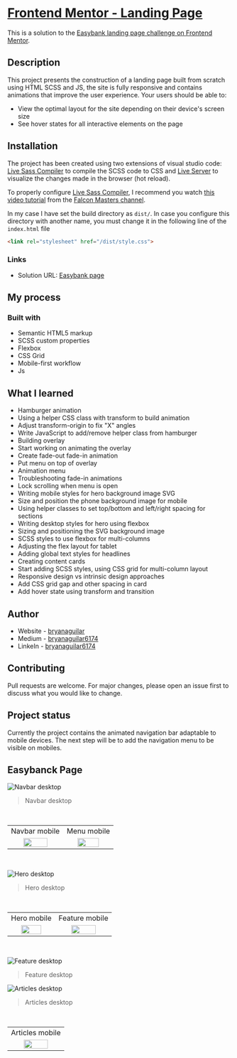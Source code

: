 # [Frontend Mentor - Landing Page](https://bryanaguilar-easybank.netlify.app/)

This is a solution to the [Easybank landing page challenge on Frontend Mentor](https://www.frontendmentor.io/challenges/easybank-landing-page-WaUhkoDN).

## Description

This project presents the construction of a landing page built from scratch using HTML SCSS and JS, the site is fully responsive and contains animations that improve the user experience. Your users should be able to:

- View the optimal layout for the site depending on their device's screen size
- See hover states for all interactive elements on the page

## Installation

The project has been created using two extensions of visual studio code: [Live Sass Compiler](https://marketplace.visualstudio.com/items?itemName=ritwickdey.live-sass "Live Sass Compiler") to compile the SCSS code to CSS and [Live Server](https://marketplace.visualstudio.com/items?itemName=ritwickdey.LiveServer "Live Server") to visualize the changes made in the browser (hot reload).

To properly configure [Live Sass Compiler](https://marketplace.visualstudio.com/items?itemName=ritwickdey.live-sass "Live Sass Compiler"), I recommend you watch [this video tutorial](https://www.youtube.com/watch?v=A1tyKkkziTc&t=10s&ab_channel=FalconMasters "this video tutorial") from the [Falcon Masters channel](https://www.youtube.com/channel/UCJl1YajcPWTeJNsQhGyMIMg "Falcon Masters channel").

In my case I have set the build directory as `dist/`. In case you configure this directory with another name, you must change it in the following line of the `index.html` file

```html
<link rel="stylesheet" href="/dist/style.css">
```

### Links

- Solution URL: [Easybank page](https://bryanaguilar-easybank.netlify.app/)

## My process

### Built with

- Semantic HTML5 markup
- SCSS custom properties
- Flexbox
- CSS Grid
- Mobile-first workflow
- Js

## What I learned

- Hamburger animation
- Using a helper CSS class with transform to build animation
- Adjust transform-origin to fix "X" angles
- Write JavaScript to add/remove helper class from hamburger
- Building overlay
- Start working on animating the overlay
- Create fade-out fade-in animation
- Put menu on top of overlay
- Animation menu
- Troubleshooting fade-in animations
- Lock scrolling when menu is open
- Writing mobile styles for hero background image SVG
- Size and position the phone background image for mobile
- Using helper classes to set top/bottom and left/right spacing for sections
- Writing desktop styles for hero using flexbox
- Sizing and positioning the SVG background image
- SCSS styles to use flexbox for multi-columns
- Adjusting the flex layout for tablet
- Adding global text styles for headlines
- Creating content cards
- Start adding SCSS styles, using CSS grid for multi-column layout
- Responsive design vs intrinsic design approaches
- Add CSS grid gap and other spacing in card
- Add hover state using transform and transition 

## Author

- Website - [bryanaguilar](https://bryanaguilar.gatsbyjs.io/)
- Medium - [bryanaguilar6174](https://bryanaguilar6174.medium.com/)
- LinkeIn - [bryanaguilar6174](https://www.linkedin.com/in/bryanaguilar6174)

## Contributing

Pull requests are welcome. For major changes, please open an issue first to discuss what you would like to change.

## Project status

Currently the project contains the animated navigation bar adaptable to mobile devices. The next step will be to add the navigation menu to be visible on mobiles.

## Easybanck Page

![Navbar desktop](https://github.com/bryanAguilar001/easybank-page-challenge/blob/main/media/navbar-desktop.PNG?raw=true)

> Navbar desktop

<br>
<table>
  <tr>
    <td>Navbar mobile</td>
    <td>Menu mobile</td>
  </tr>
  <tr>
    <td align="center" valign="center"><img src="https://github.com/bryanAguilar001/easybank-page-challenge/blob/main/media/navbar-mobile.PNG?raw=true" width="70%"></td>
    <td align="center" valign="center"><img src="https://github.com/bryanAguilar001/easybank-page-challenge/blob/main/media/menu-mobile.PNG?raw=true" width="70%"></td>
  </tr>
 </table>
<br>

![Hero desktop](https://github.com/bryanAguilar001/easybank-page-challenge/blob/main/media/hero.PNG?raw=true)

> Hero desktop

<br>
<table>
  <tr>
    <td>Hero mobile</td>
    <td>Feature mobile</td>
  </tr>
  <tr>
    <td align="center" valign="center"><img src="https://github.com/bryanAguilar001/easybank-page-challenge/blob/main/media/hero-mobile.PNG?raw=true" width="70%"></td>
    <td align="center" valign="center"><img src="https://github.com/bryanAguilar001/easybank-page-challenge/blob/main/media/feature-mobile.PNG?raw=true" width="70%"></td>
  </tr>
</table>
<br>

![Feature desktop](https://github.com/bryanAguilar001/easybank-page-challenge/blob/main/media/feature-desktop.PNG?raw=true)

> Feature desktop

![Articles desktop](https://github.com/bryanAguilar001/easybank-page-challenge/blob/main/media/articles-desktop.PNG?raw=true)

> Articles desktop

<br>
<table>
  <tr>
    <td>Articles mobile</td>
  </tr>
  <tr>
    <td align="center" valign="center"><img src="https://github.com/bryanAguilar001/easybank-page-challenge/blob/main/media/articles-mobile.PNG?raw=true" width="70%"></td>
  </tr>
</table>
<br>


